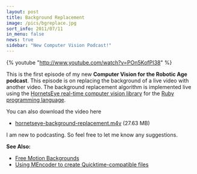 ```yaml
---
layout: post
title: Background Replacement
image: /pics/bgreplace.jpg
sort_info: 2011/07/11
in_menu: false
news: true
sidebar: "New Computer Vision Podcast!"
---
```


{% youtube "http://www.youtube.com/watch?v=POn5KofPI38" %}

This is the first episode of my new **Computer Vision for the Robotic Age podcast**. This episode is on replacing the background of a live video with another video. The background replacement algorithm is implemented live using the [HornetsEye real-time computer vision library][1] for the [Ruby programming language][2].

You can also download the video here
<ul>
  <li><a href="http://dl.dropbox.com/u/49280716/hornetseye-background-replacement.m4v">hornetseye-background-replacement.m4v</a> (27.63 MB)</li>
</ul>

I am new to podcasting. So feel free to let me know any suggestions.

**See Also:**

* [Free Motion Backgrounds][5]
* [Using MEncoder to create Quicktime-compatible files][9]

[1]: http://www.wedesoft.de/hornetseye-api/
[2]: http://www.ruby-lang.org/
[3]: http://wedesoft.libsyn.com/webpage
[4]: http://wedesoft.libsyn.com/rss
[5]: http://www.ignitemotion.com/
[7]: http://traffic.libsyn.com/wedesoft/hornetseye-background-replacement.m4v
[8]: http://www.miroguide.com/feeds/14884
[9]: http://www.mplayerhq.hu/DOCS/HTML/en/menc-feat-quicktime-7.html

